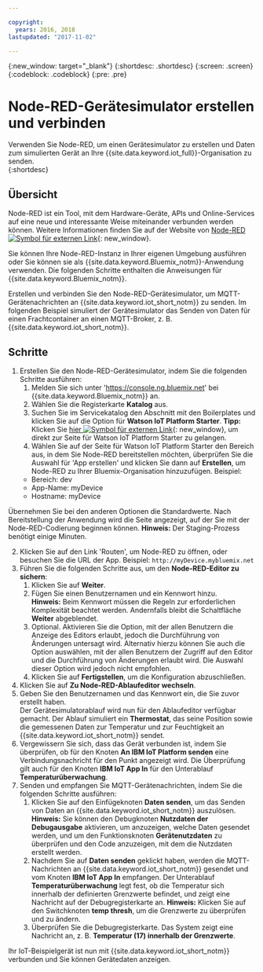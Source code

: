 ```yaml
---

copyright:
  years: 2016, 2018
lastupdated: "2017-11-02"

---
```


{:new_window: target="\_blank"}
{:shortdesc: .shortdesc}
{:screen: .screen}
{:codeblock: .codeblock}
{:pre: .pre}

# Node-RED-Gerätesimulator erstellen und verbinden
Verwenden Sie Node-RED, um einen Gerätesimulator zu erstellen und Daten zum simulierten Gerät an Ihre {{site.data.keyword.iot_full}}-Organisation zu senden.  
{:shortdesc}

## Übersicht
Node-RED ist ein Tool, mit dem Hardware-Geräte, APIs und Online-Services auf eine neue und interessante Weise miteinander verbunden werden können. Weitere Informationen finden Sie auf der Website von [Node-RED ![Symbol für externen Link](../../icons/launch-glyph.svg "Symbol für externen Link")](http://nodered.org/){: new_window}.  

Sie können Ihre Node-RED-Instanz in Ihrer eigenen Umgebung ausführen oder Sie können sie als {{site.data.keyword.Bluemix_notm}}-Anwendung verwenden. Die folgenden Schritte enthalten die Anweisungen für {{site.data.keyword.Bluemix_notm}}.

Erstellen und verbinden Sie den Node-RED-Gerätesimulator, um MQTT-Gerätenachrichten an {{site.data.keyword.iot_short_notm}} zu senden. Im folgenden Beispiel simuliert der Gerätesimulator das Senden von Daten für einen Frachtcontainer an einen MQTT-Broker, z. B. {{site.data.keyword.iot_short_notm}}.

## Schritte

1. Erstellen Sie den Node-RED-Gerätesimulator, indem Sie die folgenden Schritte ausführen:   
    1. Melden Sie sich unter 'https://console.ng.bluemix.net' bei {{site.data.keyword.Bluemix_notm}} an.
    2. Wählen Sie die Registerkarte **Katalog** aus.
    3. Suchen Sie im Servicekatalog den Abschnitt mit den Boilerplates und klicken Sie auf die Option für **Watson IoT Platform Starter**. **Tipp:** Klicken Sie [hier ![Symbol für externen Link](../../icons/launch-glyph.svg "Symbol für externen Link")](https://console.ng.bluemix.net/catalog/starters/internet-of-things-platform-starter){: new_window}, um direkt zur Seite für Watson IoT Platform Starter zu gelangen.
    4. Wählen Sie auf der Seite für Watson IoT Platform Starter den Bereich aus, in dem Sie Node-RED bereitstellen möchten, überprüfen Sie die Auswahl für 'App erstellen' und klicken Sie dann auf **Erstellen**, um Node-RED zu Ihrer Bluemix-Organisation hinzuzufügen. Beispiel:
    <ul>
     <li> Bereich: dev
     <li> App-Name: myDevice
     <li> Hostname: myDevice  
    </ul>  
Übernehmen Sie bei den anderen Optionen die Standardwerte. Nach Bereitstellung der Anwendung wird die Seite angezeigt, auf der Sie mit der Node-RED-Codierung beginnen können.
**Hinweis:** Der Staging-Prozess benötigt einige Minuten.  

2. Klicken Sie auf den Link 'Routen', um Node-RED zu öffnen, oder besuchen Sie die URL der App. Beispiel: `http://myDevice.mybluemix.net`  
3. Führen Sie die folgenden Schritte aus, um den **Node-RED-Editor zu sichern**:
    1. Klicken Sie auf **Weiter**.
    2. Fügen Sie einen Benutzernamen und ein Kennwort hinzu.  
    **Hinweis:** Beim Kennwort müssen die Regeln zur erforderlichen Komplexität beachtet werden. Andernfalls bleibt die Schaltfläche **Weiter** abgeblendet.  
    3. Optional. Aktivieren Sie die Option, mit der allen Benutzern die Anzeige des Editors erlaubt, jedoch die Durchführung von Änderungen untersagt wird. Alternativ hierzu können Sie auch die Option auswählen, mit der allen Benutzern der Zugriff auf den Editor und die Durchführung von Änderungen erlaubt wird. Die Auswahl dieser Option wird jedoch nicht empfohlen.
    4. Klicken Sie auf **Fertigstellen**, um die Konfiguration abzuschließen.
4. Klicken Sie auf **Zu Node-RED-Ablaufeditor wechseln**.
5. Geben Sie den Benutzernamen und das Kennwort ein, die Sie zuvor erstellt haben.  
Der Gerätesimulatorablauf wird nun für den Ablaufeditor verfügbar gemacht. Der Ablauf simuliert ein **Thermostat**, das seine Position sowie die gemessenen Daten zur Temperatur und zur Feuchtigkeit an {{site.data.keyword.iot_short_notm}} sendet.  
6. Vergewissern Sie sich, dass das Gerät verbunden ist, indem Sie überprüfen, ob für den Knoten **An IBM IoT Platform senden** eine Verbindungsnachricht für den Punkt angezeigt wird. Die Überprüfung gilt auch für den Knoten **IBM IoT App In** für den Unterablauf **Temperaturüberwachung**.  
7. Senden und empfangen Sie MQTT-Gerätenachrichten, indem Sie die folgenden Schritte ausführen:  
    1. Klicken Sie auf den Einfügeknoten **Daten senden**, um das Senden von Daten an {{site.data.keyword.iot_short_notm}} auszulösen.
       **Hinweis:** Sie können den Debugknoten **Nutzdaten der Debugausgabe** aktivieren, um anzuzeigen, welche Daten gesendet werden, und um den Funktionsknoten **Gerätenutzdaten** zu überprüfen und den Code anzuzeigen, mit dem die Nutzdaten erstellt werden. 
    2. Nachdem Sie auf **Daten senden** geklickt haben, werden die MQTT-Nachrichten an {{site.data.keyword.iot_short_notm}} gesendet und vom Knoten **IBM IoT App In** empfangen. Der Unterablauf **Temperaturüberwachung** legt fest, ob die Temperatur sich innerhalb der definierten Grenzwerte befindet, und zeigt eine Nachricht auf der Debugregisterkarte an. 
       **Hinweis:** Klicken Sie auf den Switchknoten **temp thresh**, um die Grenzwerte zu überprüfen und zu ändern.
    3. Überprüfen Sie die Debugregisterkarte. Das System zeigt eine Nachricht an, z. B. **Temperatur (17) innerhalb der Grenzwerte**.
    
Ihr IoT-Beispielgerät ist nun mit {{site.data.keyword.iot_short_notm}} verbunden und Sie können Gerätedaten anzeigen.
